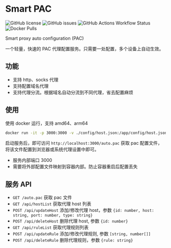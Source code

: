 # Smart PAC

![GitHub license](https://img.shields.io/github/license/haovei/smart-pac.svg)
![GitHub issues](https://img.shields.io/github/issues/haovei/smart-pac.svg)
![GitHub Actions Workflow Status](https://img.shields.io/github/actions/workflow/status/haovei/smart-pac/docker.yml)
![Docker Pulls](https://img.shields.io/docker/pulls/qutea/smart-pac)


Smart proxy auto configuration (PAC)

一个轻量，快速的 PAC 代理配置服务。只需要一处配置，多个设备上自动生效。

## 功能

- 支持 http、socks 代理
- 支持配置域名代理
- 支持代理分流。根据域名自动分流到不同代理，省去配置麻烦

## 使用

使用 docker 运行，支持 amd64、arm64

```bash
docker run -it -p 3000:3000 -v ./config/host.json:/app/config/host.json qutea/smart-pac
```

启动服务后，即可访问 `http://localhost:3000/auto.pac` 获取 pac 配置文件，将该文件配置到浏览器或系统代理设置中即可。

- 服务内部端口 3000
- 需要将外部配置文件映射到容器内部。防止容器重启后配置丢失

## 服务 API

- `GET /auto.pac` 获取 pac 文件
- `GET /api/hostList` 获取代理 host 列表
- `POST /api/updateHost` 添加/修改代理 host，参数 `{id: number, host: string, port: number, type: string}`
- `POST /api/deleteHost` 删除代理 host, 参数 `{id: number}`
- `GET /api/ruleList` 获取代理规则列表
- `POST /api/updateRule` 添加/修改代理规则, 参数 `[string, number[]]`
- `POST /api/deleteRule` 删除代理规则，参数 `{rule: string}`
